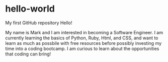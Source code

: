 # hello-world
My first GitHub repository
Hello!

My name is Mark and I am interested in becoming a Software Engineer. I am currently learning the basics of Python, Ruby, Html, and CSS, and want to learn as much as possbile with free resources before possibly investing my time into a coding bootcamp. I am curious to learn about the opportunities that coding can bring!
